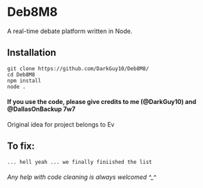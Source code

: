 # Deb8M8
A real-time debate platform written in Node. <br>

## Installation
```
git clone https://github.com/DarkGuy10/Deb8M8/
cd Deb8M8
npm install
node .
```
#### If you use the code, please give credits to me (@DarkGuy10) and @DallasOnBackup 7w7
Original idea for project belongs to Ev <br> 

## To fix:
```
... hell yeah ... we finally finiished the list
```

###### Any help with code cleaning is always welcomed ^_^
